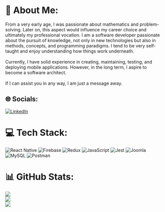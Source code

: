 # 💫 About Me:
From a very early age, I was passionate about mathematics and problem-solving. Later on, this aspect would influence my career choice and ultimately my professional vocation. I am a software developer passionate about the pursuit of knowledge, not only in new technologies but also in methods, concepts, and programming paradigms. I tend to be very self-taught and enjoy understanding how things work underneath.<br><br>Currently, I have solid experience in creating, maintaining, testing, and deploying mobile applications. However, in the long term, I aspire to become a software architect.<br><br>If I can assist you in any way, I am just a message away.


## 🌐 Socials:
[![LinkedIn](https://img.shields.io/badge/LinkedIn-%230077B5.svg?logo=linkedin&logoColor=white)](https://linkedin.com/in/https://www.linkedin.com/in/nicolas-emilio-nino-viancha-3169a61b0/) 

# 💻 Tech Stack:
![React Native](https://img.shields.io/badge/react_native-%2320232a.svg?style=for-the-badge&logo=react&logoColor=%2361DAFB) ![Firebase](https://img.shields.io/badge/Firebase-039BE5?style=for-the-badge&logo=Firebase&logoColor=white) ![Redux](https://img.shields.io/badge/redux-%23593d88.svg?style=for-the-badge&logo=redux&logoColor=white) ![JavaScript](https://img.shields.io/badge/javascript-%23323330.svg?style=for-the-badge&logo=javascript&logoColor=%23F7DF1E) ![Jest](https://img.shields.io/badge/-jest-%23C21325?style=for-the-badge&logo=jest&logoColor=white) ![Joomla](https://img.shields.io/badge/joomla-%235091CD.svg?style=for-the-badge&logo=joomla&logoColor=white) ![MySQL](https://img.shields.io/badge/mysql-%2300000f.svg?style=for-the-badge&logo=mysql&logoColor=white) ![Postman](https://img.shields.io/badge/Postman-FF6C37?style=for-the-badge&logo=postman&logoColor=white)
# 📊 GitHub Stats:
![](https://github-readme-stats.vercel.app/api?username=NicolasNinoViancha&theme=react&hide_border=false&include_all_commits=false&count_private=true)<br/>
![](https://github-readme-streak-stats.herokuapp.com/?user=NicolasNinoViancha&theme=react&hide_border=false)<br/>
![](https://github-readme-stats.vercel.app/api/top-langs/?username=NicolasNinoViancha&theme=react&hide_border=false&include_all_commits=false&count_private=true&layout=compact)
